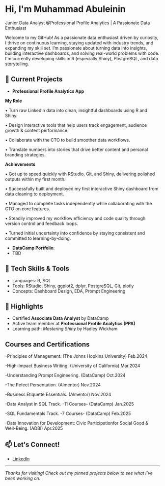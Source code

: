 # Hi, I'm Muhammad Abuleinin
Junior Data Analyst @Professional Profile Analytics
| A Passionate Data Enthusiast

Welcome to my GitHub! 
As a passionate data enthusiast driven by curiosity, I thrive on continuous learning, staying updated with industry trends, and expanding my skill set.
I’m passionate about turning data into insights, building interactive dashboards, and solving real-world problems with code. I'm currently developing 
skills in R (especially Shiny), PostgreSQL, and data storytelling.

## 🚀 Current Projects
- **Professional Profile Analytics App**

 **My Role**

• Turn raw LinkedIn data into clean, insightful dashboards using R and Shiny.

• Design interactive tools that help users track engagement, audience growth & content performance.

• Collaborate with the CTO to build smoother data workflows.

• Translate numbers into stories that drive better content and personal branding strategies.

**Achievements**

• Got up to speed quickly with RStudio, Git, and Shiny, delivering polished outputs within my first month.

• Successfully built and deployed my first interactive Shiny dashboard from data cleaning to deployment.

• Managed to complete tasks independently while collaborating with the CTO on core features.

• Steadily improved my workflow efficiency and code quality through version control and feedback loops.

• Turned initial uncertainty into confidence by staying consistent and committed to learning-by-doing.
 

- **DataCamp Portfolio**:
- TBD

## 🧠 Tech Skills & Tools
- Languages: R, SQL
- Tools: RStudio, Shiny, ggplot2, dplyr, PostgreSQL, Git, plotly
- Concepts: Dashboard Design, EDA, Prompt Engineering

## 📌 Highlights
- Certified **Associate Data Analyst** by DataCamp
- Active team member at **Professional Profile Analytics (PPA)**
- Learning path: *Mastering Shiny* by Hadley Wickham

## Courses and Certifications
-Principles of Management. (The Johns Hopkins University)  Feb.2024

-High-Impact Business Writing. (University of California)  Mar.2024

-Understanding Prompt Engineering. (DataCamp)  Oct.2024

-The Pefect Persentation. (Almentor)  Nov.2024

-Business Etiquette Essentials. (Almentor) Nov.2024

-Data Analyst in SQL Track. -11 Courses- (DataCamp) Jan.2025

-SQL Fundamentals Track.  -7 Courses-  (DataCamp)  Feb.2025

-Data Innovation for Development: Civic Participationfor Social Good & Well-Being.  (ADBI)  Apr.2025


## 📫 Let's Connect!
- [LinkedIn](https://www.linkedin.com/in/your-link/)
  

---------

*Thanks for visiting! Check out my pinned projects below to see what I’ve been working on.*
